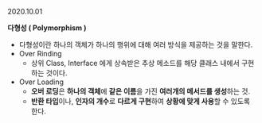 2020.10.01

**다형성 ( Polymorphism )**
  + 다형성이란 하나의 객체가 하나의 행위에 대해 여러 방식을 제공하는 것을 말한다.
  + Over Rinding
    + 상위 Class, Interface 에게 상속받은 추상 메소드를 해당 클래스 내에서 구현하는 것이다.
  + Over Loading
    + **오버 로딩**은 **하나의 객체**에 **같은 이름**을 가진 **여러개의 메서드를 생성**하는 것.
    + **반환 타입**이나, **인자의 개수**로 **다르게 구현**하여 **상황에 맞게 사용**할 수 있도록 한다.

